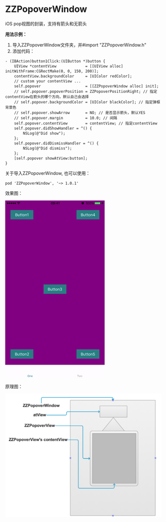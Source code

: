 # ZZPopoverWindow
iOS pop视图的封装，支持有箭头和无箭头

**用法示例：**

1. 导入ZZPopoverWindow文件夹，并#import "ZZPopoverWindow.h"
2. 添加代码：

```
- (IBAction)button1Click:(UIButton *)button {
    UIView *contentView             = [[UIView alloc] initWithFrame:CGRectMake(0, 0, 150, 200)];
    contentView.backgroundColor     = [UIColor redColor];
    // custom your contentView ...
    self.popover                    = [[ZZPopoverWindow alloc] init];
    // self.popover.popoverPosition = ZZPopoverPositionRight; // 指定contentView在箭头的哪个方向，默认自己会选择
    // self.popover.backgroundColor = [UIColor blackColor]; // 指定弹框背景色
    // self.popover.showArrow       = NO; // 是否显示箭头，默认YES
    // self.popover.margin          = 10.0; // 间隔
    self.popover.contentView        = contentView; // 指定contentView
    self.popover.didShowHandler = ^() {
        NSLog(@"Did show");
    };
    self.popover.didDismissHandler = ^() {
        NSLog(@"Did dismiss");
    };
    [self.popover showAtView:button];
}

```

关于导入ZZPopoverWindow, 也可以使用：

```
pod 'ZZPopoverWindow', '~> 1.0.1'
```

效果图：  

<img src="./images/show.gif" height="568" width="320" />

原理图：

![](./images/5.png)